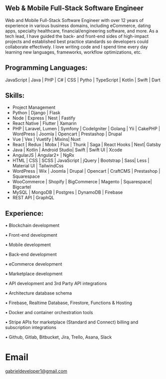 
## Web & Mobile Full-Stack Software Engineer


Web and Mobile Full-Stack Software Engineer with over 12 years of experience in various business domains, including eCommerce, dating apps, specialty healthcare, financial/engineering software, and more. As a tech lead, I have guided the back- and front-end sides of high-impact projects and established best practice standards so developers could collaborate effectively. I love writing code and I spend time every day learning new languages, frameworks,  workflow optimizations, etc.

## Programming Languages:

JavaScript | Java | PHP | C# | CSS | Pytho | TypeScript | Kotlin | Swift | Dart

## Skills:

- Project Management
- Python | Django | Flask
- Node | Express | Nest | Fastify
- React Native | Flutter | Xamarin
- PHP | Laravel, Lumen | Symfony | CodeIgniter | Golang | Yii | CakePHP | WordPress | Joomla | Opencart | Prestashop | Drupal
- Vue | Vex | Vuetify | Mixins|  Nuxt
- React | Redux | Mobx | Flux | Thunk | Saga | React Hooks | Next| Gatsby
- Java | Kotlin | Android Studio| Swift | Swift UI | Xcode
- AngularJS | Angular2+ |  NgRx
- HTML | CSS | SCSS | JavaScript | jQuery | Bootstrap | Sass| Less | Material UI | TailwindCss
- WordPress | Wix | Joomla | Drupal | Opencart | CraftCMS | Prestashop | Squarespace
- WooCommerce | Shopify | BigCommerce | Magento | Squarespace| Bigcartel
- MySQL | MongoDB | Postgres | DynamoDB | Firebase
- REST API | GraphQL


## Experience:

• Blockchain development

• Front-end development

• Mobile development

• Back-end development

• eCommerce development

• Marketplace development

• API development and 3rd Party API integrations

• Architecture database schema

• Firebase, Realtime Database, Firestore, Functions & Hosting

• Docker and container orchestration tools

• Stripe APIs for marketplace (Standard and Connect) billing and subscription integrations

• Github, Gitlab, Bitbucket, Jira, Trello, Asana, Slack


# Email

gabrieldeveloper1@gmail.com


